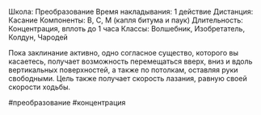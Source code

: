 Школа: Преобразование
Время накладывания: 1 действие
Дистанция: Касание
Компоненты: В, С, М (капля битума и паук)
Длительность: Концентрация, вплоть до 1 часа
Классы: Волшебник, Изобретатель, Колдун, Чародей

Пока заклинание активно, одно согласное существо, которого вы касаетесь, получает возможность перемещаться вверх, вниз и вдоль вертикальных поверхностей, а также по потолкам, оставляя руки свободными. Цель также получает скорость лазания, равную своей скорости ходьбы.

#преобразование #концентрация 